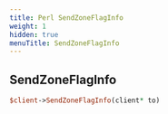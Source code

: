 ```yaml
---
title: Perl SendZoneFlagInfo
weight: 1
hidden: true
menuTitle: SendZoneFlagInfo
---
```

## SendZoneFlagInfo
```perl
$client->SendZoneFlagInfo(client* to)
```